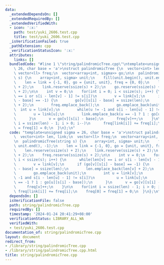 ```yaml
---
data:
  _extendedDependsOn: []
  _extendedRequiredBy: []
  _extendedVerifiedWith:
  - icon: ':x:'
    path: test/yuki_2606.test.cpp
    title: test/yuki_2606.test.cpp
  _isVerificationFailed: true
  _pathExtension: cpp
  _verificationStatusIcon: ':x:'
  attributes:
    links: []
  bundledCode: "#line 1 \"string/palindromicTree.cpp\"\ntemplate<unsigned sigma =\
    \ 26, char base = 'a'>\nstruct palindromicTree {\n  vector<int> len, link;\n \
    \ vector<ll> freq;\n  vector<array<int, sigma>> go;\n\n  palindromicTree(string\
    \ s) {\n    array<int, sigma> unit;\n    fill(unit.begin(), unit.end(), -1);\n\
    \    len = link = {-1, 0}, go = {unit, unit}, freq = {0, 0};\n    len.reserve(ssize(s)\
    \ + 2);\n    link.reserve(ssize(s) + 2);\n    go.reserve(ssize(s) + 2);\n    freq.reserve(ssize(s)\
    \ + 2);\n\n    int v = 0;\n    for(int i = 0; i < ssize(s); i++) {\n      while(len[v]\
    \ == i or s[i - len[v] - 1] != s[i])\n        v = link[v];\n      if (go[v][s[i]\
    \ - base] == -1) {\n        go[v][s[i] - base] = ssize(len);\n        len.emplace_back(len[v]\
    \ + 2);\n        freq.emplace_back();\n        go.emplace_back(unit);\n      \
    \  int u = link[v];\n        while(u != -1 and s[i - len[u] - 1] != s[i])\n  \
    \        u = link[u];\n        link.emplace_back(u == -1 ? 1 : go[u][s[i] - base]);\n\
    \      }\n      v = go[v][s[i] - base];\n      freq[v]++;\n    }\n\n    for(int\
    \ i = ssize(len) - 1; i > 0; i--)\n      freq[link[i]] += freq[i];\n    freq[0]\
    \ = freq[1] = 0;\n  }\n};\n"
  code: "template<unsigned sigma = 26, char base = 'a'>\nstruct palindromicTree {\n\
    \  vector<int> len, link;\n  vector<ll> freq;\n  vector<array<int, sigma>> go;\n\
    \n  palindromicTree(string s) {\n    array<int, sigma> unit;\n    fill(unit.begin(),\
    \ unit.end(), -1);\n    len = link = {-1, 0}, go = {unit, unit}, freq = {0, 0};\n\
    \    len.reserve(ssize(s) + 2);\n    link.reserve(ssize(s) + 2);\n    go.reserve(ssize(s)\
    \ + 2);\n    freq.reserve(ssize(s) + 2);\n\n    int v = 0;\n    for(int i = 0;\
    \ i < ssize(s); i++) {\n      while(len[v] == i or s[i - len[v] - 1] != s[i])\n\
    \        v = link[v];\n      if (go[v][s[i] - base] == -1) {\n        go[v][s[i]\
    \ - base] = ssize(len);\n        len.emplace_back(len[v] + 2);\n        freq.emplace_back();\n\
    \        go.emplace_back(unit);\n        int u = link[v];\n        while(u !=\
    \ -1 and s[i - len[u] - 1] != s[i])\n          u = link[u];\n        link.emplace_back(u\
    \ == -1 ? 1 : go[u][s[i] - base]);\n      }\n      v = go[v][s[i] - base];\n \
    \     freq[v]++;\n    }\n\n    for(int i = ssize(len) - 1; i > 0; i--)\n     \
    \ freq[link[i]] += freq[i];\n    freq[0] = freq[1] = 0;\n  }\n};\n"
  dependsOn: []
  isVerificationFile: false
  path: string/palindromicTree.cpp
  requiredBy: []
  timestamp: '2024-01-24 20:41:29+08:00'
  verificationStatus: LIBRARY_ALL_WA
  verifiedWith:
  - test/yuki_2606.test.cpp
documentation_of: string/palindromicTree.cpp
layout: document
redirect_from:
- /library/string/palindromicTree.cpp
- /library/string/palindromicTree.cpp.html
title: string/palindromicTree.cpp
---
```

